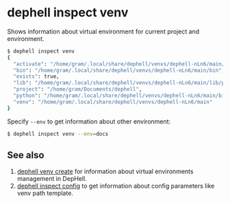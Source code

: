 # dephell inspect venv

Shows information about virtual environment for current project and environment.

```bash
$ dephell inspect venv
{
  "activate": "/home/gram/.local/share/dephell/venvs/dephell-nLn6/main/bin/activate",
  "bin": "/home/gram/.local/share/dephell/venvs/dephell-nLn6/main/bin",
  "exists": true,
  "lib": "/home/gram/.local/share/dephell/venvs/dephell-nLn6/main/lib/python3.7/site-packages",
  "project": "/home/gram/Documents/dephell",
  "python": "/home/gram/.local/share/dephell/venvs/dephell-nLn6/main/bin/python3.7",
  "venv": "/home/gram/.local/share/dephell/venvs/dephell-nLn6/main"
}
```

Specify `--env` to get information about other environment:

```bash
$ dephell inspect venv --env=docs
```

## See also

1. [dephell venv create](cmd-venv-create) for information about virtual environments management in DepHell.
1. [dephell inspect config](cmd-inspect-config) to get information about config parameters like venv path template.
